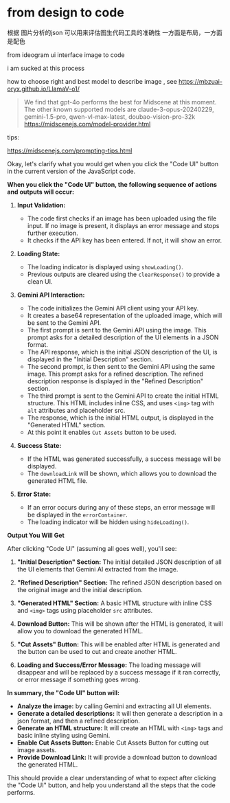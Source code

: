 # from design to code


根据 图片分析的json 可以用来评估图生代码工具的准确性 一方面是布局，一方面是配色


from ideogram ui interface image to code


i am sucked at this process


how to choose right and best model to describe image , see https://mbzuai-oryx.github.io/LlamaV-o1/

>We find that gpt-4o performs the best for Midscene at this moment. The other known supported models are claude-3-opus-20240229, gemini-1.5-pro, qwen-vl-max-latest, doubao-vision-pro-32k  https://midscenejs.com/model-provider.html

tips:

https://midscenejs.com/prompting-tips.html



Okay, let's clarify what you would get when you click the "Code UI" button in the current version of the JavaScript code.

**When you click the "Code UI" button, the following sequence of actions and outputs will occur:**

1.  **Input Validation:**
    *   The code first checks if an image has been uploaded using the file input. If no image is present, it displays an error message and stops further execution.
    *   It checks if the API key has been entered. If not, it will show an error.

2.  **Loading State:**
    *   The loading indicator is displayed using `showLoading()`.
    *   Previous outputs are cleared using the `clearResponse()` to provide a clean UI.

3.  **Gemini API Interaction:**
    *   The code initializes the Gemini API client using your API key.
    *   It creates a base64 representation of the uploaded image, which will be sent to the Gemini API.
    *   The first prompt is sent to the Gemini API using the image. This prompt asks for a detailed description of the UI elements in a JSON format.
    *   The API response, which is the initial JSON description of the UI, is displayed in the "Initial Description" section.
    *   The second prompt, is then sent to the Gemini API using the same image. This prompt asks for a refined description. The refined description response is displayed in the "Refined Description" section.
    *  The third prompt is sent to the Gemini API to create the initial HTML structure. This HTML includes inline CSS, and uses `<img>` tag with `alt` attributes and placeholder src.
     * The response, which is the initial HTML output, is displayed in the "Generated HTML" section.
    * At this point it enables `Cut Assets` button to be used.

4.  **Success State:**
    *   If the HTML was generated successfully, a success message will be displayed.
    *   The `downloadLink` will be shown, which allows you to download the generated HTML file.

5.  **Error State:**
    *   If an error occurs during any of these steps, an error message will be displayed in the `errorContainer`.
    *   The loading indicator will be hidden using `hideLoading()`.

**Output You Will Get**

After clicking "Code UI" (assuming all goes well), you'll see:

1.  **"Initial Description" Section:**  The initial detailed JSON description of all the UI elements that Gemini AI extracted from the image.
2.  **"Refined Description" Section:**  The refined JSON description based on the original image and the initial description.
3. **"Generated HTML" Section:** A basic HTML structure with inline CSS and `<img>` tags using placeholder `src` attributes.

4.   **Download Button:** This will be shown after the HTML is generated, it will allow you to download the generated HTML.
5.   **"Cut Assets" Button:** This will be enabled after HTML is generated and the button can be used to cut and create another HTML.
6. **Loading and Success/Error Message:** The loading message will disappear and will be replaced by a success message if it ran correctly, or error message if something goes wrong.

**In summary, the "Code UI" button will:**

*   **Analyze the image:** by calling Gemini and extracting all UI elements.
*   **Generate a detailed descriptions:** It will then generate a description in a json format, and then a refined description.
*   **Generate an HTML structure:** It will create an HTML with `<img>` tags and basic inline styling using Gemini.
* **Enable Cut Assets Button:** Enable Cut Assets Button for cutting out image assets.
*   **Provide Download Link:** It will provide a download button to download the generated HTML.

This should provide a clear understanding of what to expect after clicking the "Code UI" button, and help you understand all the steps that the code performs.


